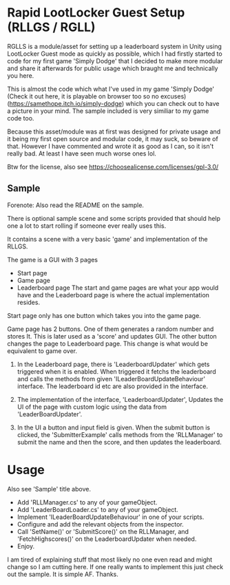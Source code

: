 
# Rapid LootLocker Guest Setup (RLLGS / RGLL)
RGLLS is a module/asset for setting up a leaderboard system in Unity using LootLocker Guest mode as quickly as possible,
 which I had firstly started to code for my first game 'Simply Dodge'
 that I decided to make more modular and share it afterwards for public usage
 which braught me and technically you here.

This is almost the code which what I've used in my game 'Simply Dodge'
 (Check it out here, it is playable on browser too so no excuses) (https://samethope.itch.io/simply-dodge)
which you can check out to have a picture in your mind. The sample included is very similiar to my game code too.

Because this asset/module was at first was designed for private usage
and it being my first open source and modular code,
 it may suck, so beware of that. However I have commented and wrote it as 
 good as I can, so it isn't really bad. At least I have seen much worse ones lol.

Btw for the license, also see https://choosealicense.com/licenses/gpl-3.0/ 



## Sample
Forenote: Also read the README on the sample.

There is optional sample scene and some scripts provided that should help one a lot
to start rolling if someone ever really uses this. 

It contains a scene with a very basic 'game' and implementation of the RLLGS.

The game is a GUI with 3 pages
- Start page
- Game page
- Leaderboard page
The start and game pages are what your app would have and the
Leaderboard page is where the actual implementation resides.
  
Start page only has one button which takes you into the game page.

Game page has 2 buttons. 
One of them generates a random number and stores It.
This is later used as a 'score' and updates GUI.
 The other button changes the page 
to Leaderboard page. This change is what would be equivalent to game over.

1. In the Leaderboard page, there is 'LeaderboardUpdater' which gets triggered when it is enabled. 
When triggered it fetchs the leaderboard and calls the methods from given 'ILeaderBoardUpdateBehaviour' interface. The leaderboard id etc are also provided in the interface.

2. The implementation of the interface, 'LeaderboardUpdater', Updates the UI of the page with custom logic using the data from 'LeaderBoardUpdater'.

3. In the UI a button and input field is given. When the submit button is clicked, the 'SubmitterExample' 
calls methods from the 'RLLManager' to submit the name and then the score, and then updates the leaderboard.







# Usage
Also see 'Sample' title above.
- Add 'RLLManager.cs' to any of your gameObject.
- Add 'LeaderBoardLoader.cs' to any of your gameObject.
- Implement 'ILeaderBoardUpdateBehaviour' in one of your scripts.
- Configure and add the relevant objects from the inspector.
- Call 'SetName()' or 'SubmitScore()' on the RLLManager, and 'FetchHighscores()' on the LeaderboardUpdater when needed.
- Enjoy.

I am tired of explaining stuff that most likely no one even read and might change so I am cutting here. If one really wants to implement this just check out the sample. It is simple AF. Thanks.
